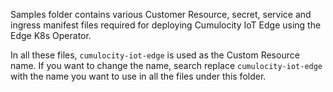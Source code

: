 
Samples folder contains various Customer Resource, secret, service and ingress manifest files required for deploying Cumulocity IoT Edge using the Edge K8s Operator. 

In all these files, `cumulocity-iot-edge` is used as the Custom Resource name. If you want to change the name, search replace `cumulocity-iot-edge` with the name you want to use in all the files under this folder.

